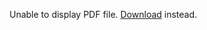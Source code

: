 <object data="/docs/assets/tfo-aa-guide.pdf" type="application/pdf" width="100%" height="800px">
      <p>Unable to display PDF file. <a href="/docs/assets/tfo-aa-guide.pdf">Download</a> instead.</p>
</object>